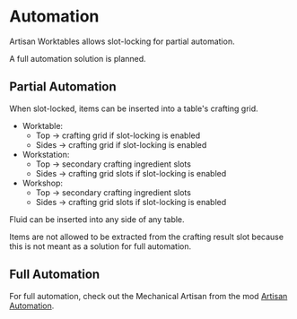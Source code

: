 # Automation

Artisan Worktables allows slot-locking for partial automation.

A full automation solution is planned.

## Partial Automation

When slot-locked, items can be inserted into a table's crafting grid.

* Worktable:
    * Top -> crafting grid if slot-locking is enabled
    * Sides -> crafting grid if slot-locking is enabled
* Workstation:
    * Top -> secondary crafting ingredient slots
    * Sides -> crafting grid slots if slot-locking is enabled
* Workshop:
    * Top -> secondary crafting ingredient slots
    * Sides -> crafting grid slots if slot-locking is enabled

Fluid can be inserted into any side of any table.

Items are not allowed to be extracted from the crafting result slot because this is not meant as a solution for full automation.

## Full Automation

For full automation, check out the Mechanical Artisan from the mod [Artisan Automation](https://www.curseforge.com/minecraft/mc-mods/artisan-automation).